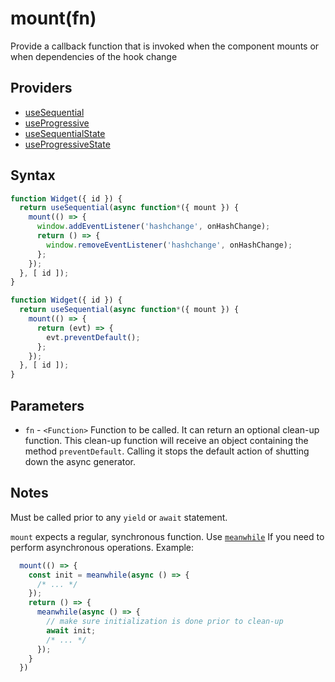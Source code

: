 # mount(fn)

Provide a callback function that is invoked when the component mounts or when dependencies of the hook change

## Providers

* [useSequential](useSequential.md)
* [useProgressive](useProgressive.md)
* [useSequentialState](useSequentialState.md)
* [useProgressiveState](useProgressiveState.md)

## Syntax

```js
function Widget({ id }) {
  return useSequential(async function*({ mount }) {
    mount(() => {
      window.addEventListener('hashchange', onHashChange);
      return () => {
        window.removeEventListener('hashchange', onHashChange);
      };
    });
  }, [ id ]);
}
```

```js
function Widget({ id }) {
  return useSequential(async function*({ mount }) {
    mount(() => {
      return (evt) => {
        evt.preventDefault();
      };
    });
  }, [ id ]);
}
```

## Parameters

* `fn` - `<Function>` Function to be called. It can return an optional clean-up function. This clean-up function will
receive an object containing the method `preventDefault`. Calling it stops the default action of shutting down the
async generator.

## Notes

Must be called prior to any `yield` or `await` statement.

`mount` expects a regular, synchronous function. Use [`meanwhile`](./meanwhile.md) If you need to perform
asynchronous operations. Example:

```js
  mount(() => {
    const init = meanwhile(async () => {
      /* ... */
    });
    return () => {
      meanwhile(async () => {
        // make sure initialization is done prior to clean-up
        await init;   
        /* ... */
      });
    }
  })
```
